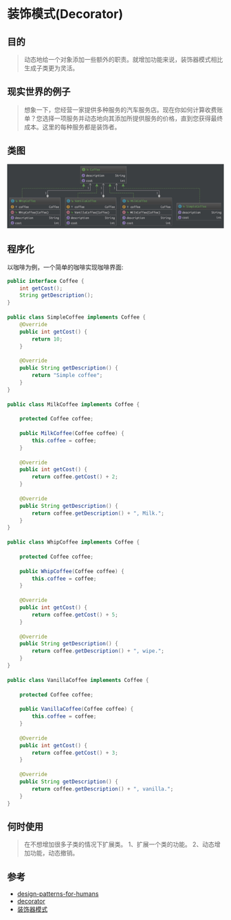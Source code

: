 # 装饰模式(Decorator)

## 目的

> 动态地给一个对象添加一些额外的职责。就增加功能来说，装饰器模式相比生成子类更为灵活。

## 现实世界的例子

> 想象一下，您经营一家提供多种服务的汽车服务店。现在你如何计算收费账单？您选择一项服务并动态地向其添加所提供服务的价格，直到您获得最终成本。这里的每种服务都是装饰者。

## 类图

![coffee decorator class diagrams](../img/decorator_coffee.jpg)

## 程序化

以咖啡为例，一个简单的咖啡实现咖啡界面:

```java
public interface Coffee {
    int getCost();
    String getDescription();
}

public class SimpleCoffee implements Coffee {
    @Override
    public int getCost() {
        return 10;
    }

    @Override
    public String getDescription() {
        return "Simple coffee";
    }
}

public class MilkCoffee implements Coffee {

    protected Coffee coffee;

    public MilkCoffee(Coffee coffee) {
        this.coffee = coffee;
    }

    @Override
    public int getCost() {
        return coffee.getCost() + 2;
    }

    @Override
    public String getDescription() {
        return coffee.getDescription() + ", Milk.";
    }
}

public class WhipCoffee implements Coffee {

    protected Coffee coffee;

    public WhipCoffee(Coffee coffee) {
        this.coffee = coffee;
    }

    @Override
    public int getCost() {
        return coffee.getCost() + 5;
    }

    @Override
    public String getDescription() {
        return coffee.getDescription() + ", wipe.";
    }
}

public class VanillaCoffee implements Coffee {

    protected Coffee coffee;

    public VanillaCoffee(Coffee coffee) {
        this.coffee = coffee;
    }

    @Override
    public int getCost() {
        return coffee.getCost() + 3;
    }

    @Override
    public String getDescription() {
        return coffee.getDescription() + ", vanilla.";
    }
}
```

## 何时使用

> 在不想增加很多子类的情况下扩展类。
> 1、扩展一个类的功能。 2、动态增加功能，动态撤销。

## 参考

* [design-patterns-for-humans](https://github.com/kamranahmedse/design-patterns-for-humans)
* [decorator](https://github.com/iluwatar/java-design-patterns/tree/master/decorator)
* [装饰器模式](https://www.runoob.com/design-pattern/decorator-pattern.html)
